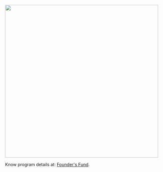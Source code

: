 
<a href="https://gojo.asia/founder's-fund/"><img width="500" src="https://lab-qup.s3.us-west-2.amazonaws.com/email/2020/robinhood/banner-foundersfund.png"></a>

Know program details at: [Founder's Fund](https://gojo.asia/founder's-fund/).




